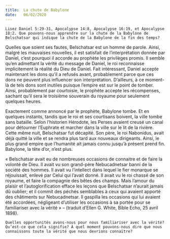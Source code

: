 ```yaml
---
title:  La chute de Babylone
date:   06/02/2020
---
```


`Lisez Daniel 5:29-31, Apocalypse 14:8, Apocalypse 16:19, et Apocalypse 18:2. Que pouvons-nous apprendre sur la chute de la Babylone de Belschatsar qui indique la chute de la Babylone de la fin des temps?`

Quelles que soient ses fautes, Belschatsar est un homme de parole. Ainsi, malgré les mauvaises nouvelles, il est satisfait de l’interprétation donnée par Daniel, c’est pourquoi il accorde au prophète les privilèges promis. Il semble qu’en admettant la vérité du message de Daniel, le roi reconnaisse implicitement la réalité du Dieu de Daniel. Fait intéressant, Daniel accepte maintenant les dons qu’il a refusés avant, probablement parce que ces dons ne peuvent plus influencer son interprétation. D’ailleurs, à ce moment-là de tels dons sont inutiles puisque l’empire est sur le point de tomber. Ainsi, probablement par courtoisie, le prophète accepte les récompenses, sachant qu’il sera le troisième souverain du royaume pour seulement quelques heures.

Exactement comme annoncé par le prophète, Babylone tombe. Et en quelques instants, tandis que le roi et ses courtisans boivent, la ville tombe sans bataille. Selon l’historien Hérodote, les Perses avaient creusé un canal pour détourner l’Euphrate et marcher dans la ville sur le lit de la rivière. Cette même nuit, Belschatsar fut décapité. Son père, le roi Nabonidus, avait déjà quitté la ville et se rendra plus tard aux nouveaux dirigeants. Ainsi, le plus grand empire que l’humanité ait jamais connu jusqu’à présent prend fin. Babylone, la tête d’or, n’est plus.

« Belschatsar avait eu de nombreuses occasions de connaitre et de faire la volonté de Dieu. Il avait vu son grand-père Nebucadnetsar banni de la société des hommes. Il avait vu l’intellect dans lequel le fier monarque se réjouissait, enlevé par Celui qui l’avait donné. Il avait vu le roi chassé de son royaume, et faire la compagnie des bêtes des champs. Mais l’amour du plaisir et l’autoglorification efface les leçons que Belschatsar n’aurait jamais dû oublier; et il commit des péchés semblables à ceux qui avaient apporté des châtiments sur Nebucadnetsar. Il gaspilla les occasions qui lui avaient été accordées, négligeant d’utiliser les occasions à sa portée pour se familiariser avec la vérité » – (traduit d’Ellen G. White, Bible Echo, 25 avril 1898).

`Quelles opportunités avons-nous pour nous familiariser avec la vérité? Qu’est-ce que cela signifie? À quel moment pouvons-nous dire que nous connaissons toute la vérité que nous devrions connaitre?`
